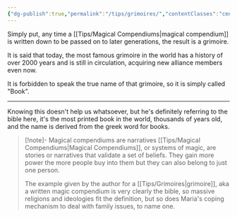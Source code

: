 ```yaml
---
{"dg-publish":true,"permalink":"/tips/grimoires/","contentClasses":"center-headings red-truth red-links blue-truth","created":"2025-02-27T17:44:11.916+01:00","updated":"2025-04-10T14:57:26.079+02:00"}
---
```


Simply put, any time a [[Tips/Magical Compendiums\|magical compendium]] is written down to be passed on to later generations, the result is a grimoire.

It is said that today, the most famous grimoire in the world has a history of over 2000 years and is still in circulation, acquiring new alliance members even now.

It is forbidden to speak the true name of that grimoire, so it is simply called "Book".

---

 Knowing this doesn't help us whatsoever, but he's definitely referring to the bible here, it's the most printed book in the world, thousands of years old, and the name is derived from the greek word for books.

<div class="transclusion internal-embed is-loaded"><div class="markdown-embed">



> [!note]- Magical compendiums are narratives
> [[Tips/Magical Compendiums\|Magical Compendiums]], or systems of magic, are stories or narratives that validate a set of beliefs. They gain more power the more people buy into them but they can also belong to just one person.
> 
> The example given by the author for a [[Tips/Grimoires\|grimoire]], aka a written magic compendium is very clearly the bible, so massive religions and ideologies fit the definition, but so does Maria's coping mechanism to deal with family issues, to name one.

</div></div>
